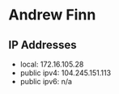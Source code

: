 # Andrew Finn
## IP Addresses
- local: 172.16.105.28
- public ipv4: 104.245.151.113
- public ipv6: n/a

